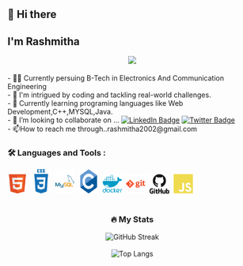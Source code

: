 
## 👋 Hi there
## I'm Rashmitha
<div id="header" align="center"><img src="https://external-content.duckduckgo.com/iu/?u=https%3A%2F%2Fmedia1.tenor.com%2Fimages%2F0da5cbca5d728a789100439958f50235%2Ftenor.gif%3Fitemid%3D12957067&f=1&nofb=1" height="200"></div>
<br>
- 👨‍🎓 Currently persuing B-Tech in Electronics And Communication Engineering <br>
- 👀 I'm intrigued by coding and tackling real-world challenges.<br>
- 👀 Currently learning programing languages like Web Development,C++,MYSQL,Java.<br> 
- 💞️ I’m looking to collaborate on ... <a href="www.linkedin.com/in/rashmitha-kulal-01">
     <img src="https://img.shields.io/badge/LinkedIn-blue?logo=linkedin&logoColor=white" alt="LinkedIn Badge"/></a>
  
 <a href="https://twitter.com/KulalRashmitha">
  <img src="https://img.shields.io/badge/Twitter-blue?style=for-the-badge&logo=twitter&logoColor=white" alt="Twitter Badge" height="20"/></a>
  <br>
- 📫How to reach me through..rashmitha2002@gmail.com


<!--
**Rashmithakulal/Rashmithakulal** is a ✨ _special_ ✨ repository because its `README.md` (this file) appears on your GitHub profile.

Here are some ideas to get you started:&
-->

### :hammer_and_wrench: Languages and Tools :
<div>
  <img src="https://github.com/devicons/devicon/blob/master/icons/html5/html5-original.svg" title="HTML5" alt="HTML" width="40" height="40"/>&nbsp;
    <img src="https://github.com/devicons/devicon/blob/master/icons/css3/css3-plain-wordmark.svg"  title="CSS3" alt="CSS" width="40" height="50"/>&nbsp;
    <img src="https://github.com/devicons/devicon/blob/master/icons/mysql/mysql-original-wordmark.svg" title="MySQL"  alt="MySQL" width="40" height="50"/>&nbsp;
  <img src="https://github.com/devicons/devicon/blob/master/icons/c/c-original.svg" title="C"  alt="C" width="40" height="50"/>&nbsp;
  <img src="https://github.com/devicons/devicon/blob/master/icons/docker/docker-plain-wordmark.svg" title="DOCKER" alt="DOCKER" width="40" height="40"/>&nbsp;
  <img src="https://github.com/devicons/devicon/blob/master/icons/git/git-plain-wordmark.svg" title="GIT" alt="GIT" width="40" height="40"/>&nbsp;
  <img src="https://github.com/devicons/devicon/blob/master/icons/github/github-original-wordmark.svg" title="GITHUB" alt="GITHUB" width="40" height="40"/>&nbsp;
  <img src="https://github.com/devicons/devicon/blob/master/icons/javascript/javascript-plain.svg" titlt="JAVASCRIPT" alt="JAVASCRIPT" width="40" height="40"/>&nbsp;
  </div><br>
     <div id="header" align="center">

### :fire: My Stats 

![GitHub Streak](http://github-readme-streak-stats.herokuapp.com?user=Rashmithakulal&theme=navy-gear&date_format=M%20j%5B%2C%20Y%5D)<br><br>
![Top Langs](https://github-readme-stats.vercel.app/api/top-langs/?username=Rashmithakulal&layout=compact&theme=vision-friendly-dark)
     </div>
